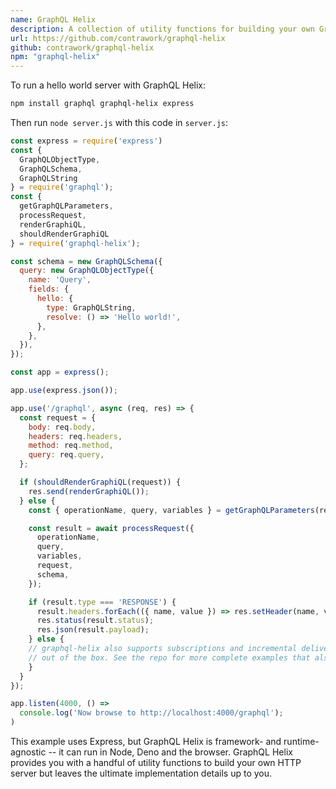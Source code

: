 ```yaml
---
name: GraphQL Helix
description: A collection of utility functions for building your own GraphQL HTTP server.  You can check out [Building a GraphQL server with GraphQL Helix](https://dev.to/danielrearden/building-a-graphql-server-with-graphql-helix-2k44) on DEV for a detailed tutorial on getting started.
url: https://github.com/contrawork/graphql-helix
github: contrawork/graphql-helix
npm: "graphql-helix"
---
```


To run a hello world server with GraphQL Helix:

```bash
npm install graphql graphql-helix express
```

Then run `node server.js` with this code in `server.js`:

```js
const express = require('express')
const {
  GraphQLObjectType,
  GraphQLSchema,
  GraphQLString
} = require('graphql');
const {
  getGraphQLParameters,
  processRequest,
  renderGraphiQL,
  shouldRenderGraphiQL
} = require('graphql-helix');

const schema = new GraphQLSchema({
  query: new GraphQLObjectType({
    name: 'Query',
    fields: {
      hello: {
        type: GraphQLString,
        resolve: () => 'Hello world!',
      },
    },
  }),
});

const app = express();

app.use(express.json());

app.use('/graphql', async (req, res) => {
  const request = {
    body: req.body,
    headers: req.headers,
    method: req.method,
    query: req.query,
  };

  if (shouldRenderGraphiQL(request)) {
    res.send(renderGraphiQL());
  } else {
    const { operationName, query, variables } = getGraphQLParameters(request);

    const result = await processRequest({
      operationName,
      query,
      variables,
      request,
      schema,
    });

    if (result.type === 'RESPONSE') {
      result.headers.forEach(({ name, value }) => res.setHeader(name, value));
      res.status(result.status);
      res.json(result.payload);
    } else {
    // graphql-helix also supports subscriptions and incremental delivery (i.e. @defer and @stream directives)
    // out of the box. See the repo for more complete examples that also implement those features.
    }
  }
});

app.listen(4000, () =>
  console.log('Now browse to http://localhost:4000/graphql');
)
```

This example uses Express, but GraphQL Helix is framework- and runtime-agnostic -- it can run in Node, Deno and the browser. GraphQL Helix provides you with a handful of utility functions to build your own HTTP server but leaves the ultimate implementation details up to you.
